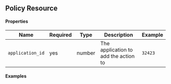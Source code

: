## Policy Resource

#### Properties

|Name|Required|Type|Description|Example|
|----|--------|----|-----------|-------|
|`application_id`|yes|number|The application to add the action to|`32423`|


#### Examples

```terraform

```
